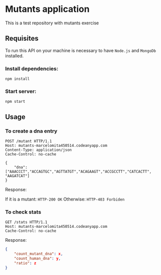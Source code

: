# Mutants application

This is a test repository with mutants exercise

## Requisites

To run this API on your machine is necessary to have `Node.js` and `MongoDb` installed.

### Install dependencies:

```
npm install
```

### Start server:

```
npm start
```

## Usage

### To create a dna entry

```
POST /mutant HTTP/1.1
Host: mutants-marcelomita450514.codeanyapp.com
Content-Type: application/json
Cache-Control: no-cache

{
	"dna":["AAACCCT","ACCAGTGC","AGTTATGT","ACAGAAGT","ACCGCCTT","CATCACTT", "AAGATCAT"]
}
```

Response:

If it is a mutant: `HTTP-200 OK`
Otherwise: `HTTP-403 Forbiden`

### To check stats

```
GET /stats HTTP/1.1
Host: mutants-marcelomita450514.codeanyapp.com
Cache-Control: no-cache
```

Response:

```json
{
    "count_mutant_dna": x,
    "count_human_dna": y,
    "ratio": z
}
```